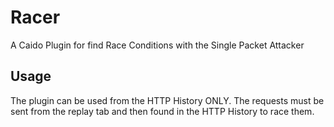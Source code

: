 # Racer

A Caido Plugin for find Race Conditions with the Single Packet Attacker

## Usage

The plugin can be used from the HTTP History ONLY. The requests must be sent from the replay tab and then found in the HTTP History to race them.
